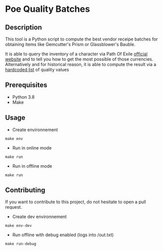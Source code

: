 # Poe Quality Batches

## Description

This tool is a Python script to compute the best vendor receipe batches for obtaining items like Gemcutter's Prism or Glassblower's Bauble.

It is able to query the inventory of a character via Path Of Exile [official website](https://www.pathofexile.com/) and to tell you how to get the most possible of those currencies. Alternatively and for historical reason, it is able to compute the result via a [hardcoded list](poe_quality_batches/samples.py) of quality values

## Prerequisites

- Python 3.8
- Make

## Usage

- Create environnement

``` shell
make env
```

- Run in online mode

``` shell
make run
```

- Run in offline mode

``` shell
make run
```

## Contributing

If you want to contribute to this project, do not hesitate to open a pull request.

- Create dev environnement

``` shell
make env-dev
```

- Run offline with debug enabled (logs into /out.txt)
``` shell
make run-debug
